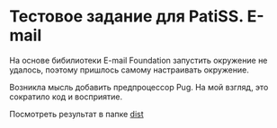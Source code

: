 # Тестовое задание для PatiSS. E-mail

На основе бибилиотеки E-mail Foundation запустить окружение не удалось, поэтому пришлось самому настраивать окружение.

Возникла мысль добавить предпроцессор Pug. На мой взгляд, это сократило код и восприятие.

Посмотреть результат в папке [dist](https://erni-sh.github.io/E-mail_pug.github.io/dist/)

